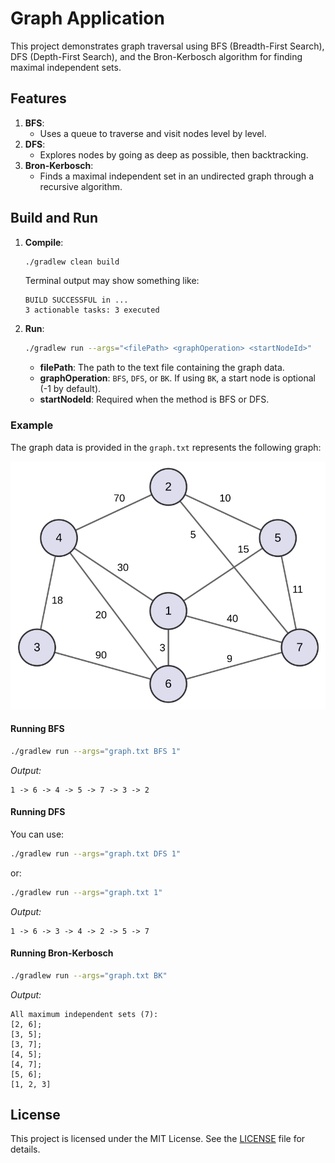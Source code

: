 # Graph Application

This project demonstrates graph traversal using BFS (Breadth\-First Search), DFS (Depth\-First Search), and the
Bron\-Kerbosch algorithm for finding maximal independent sets.

## Features

1. **BFS**:
    - Uses a queue to traverse and visit nodes level by level.
2. **DFS**:
    - Explores nodes by going as deep as possible, then backtracking.
3. **Bron\-Kerbosch**:
    - Finds a maximal independent set in an undirected graph through a recursive algorithm.

## Build and Run

1. **Compile**:
   ```bash
   ./gradlew clean build
   ```

   Terminal output may show something like:

   ```
   BUILD SUCCESSFUL in ...
   3 actionable tasks: 3 executed
   ```

2. **Run**:
   ```bash
   ./gradlew run --args="<filePath> <graphOperation> <startNodeId>"
   ```
    - **filePath**: The path to the text file containing the graph data.
    - **graphOperation**: `BFS`, `DFS`, or `BK`. If using `BK`, a start node is optional \(-1 by default\).
    - **startNodeId**: Required when the method is BFS or DFS.

### Example

The graph data is provided in the `graph.txt` represents the following graph:

![graph-data](graph-data.svg)

#### Running BFS

```bash
./gradlew run --args="graph.txt BFS 1"
```

*Output:*

```
1 -> 6 -> 4 -> 5 -> 7 -> 3 -> 2
```

#### Running DFS

You can use:

```bash
./gradlew run --args="graph.txt DFS 1"
```

or:

```bash
./gradlew run --args="graph.txt 1"
```

*Output:*

```
1 -> 6 -> 3 -> 4 -> 2 -> 5 -> 7
```

#### Running Bron\-Kerbosch

```bash
./gradlew run --args="graph.txt BK"
```

*Output:*

```
All maximum independent sets (7):
[2, 6];
[3, 5];
[3, 7];
[4, 5];
[4, 7];
[5, 6];
[1, 2, 3]
```

## License

This project is licensed under the MIT License. See the [LICENSE](LICENSE) file for details.
